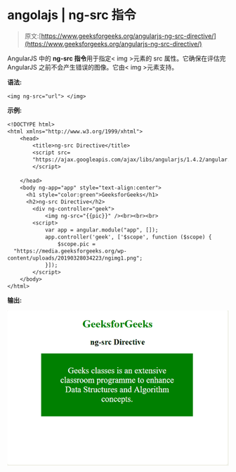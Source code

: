# angolajs | ng-src 指令

> 原文:[https://www.geeksforgeeks.org/angularjs-ng-src-directive/](https://www.geeksforgeeks.org/angularjs-ng-src-directive/)

AngularJS 中的 **ng-src 指令**用于指定< img >元素的 src 属性。它确保在评估完 AngularJS 之前不会产生错误的图像。它由< img >元素支持。

**语法:**

```
<img ng-src="url"> </img> 

```

**示例:**

```
<!DOCTYPE html>
<html xmlns="http://www.w3.org/1999/xhtml">
    <head>
        <title>ng-src Directive</title>
        <script src=
        "https://ajax.googleapis.com/ajax/libs/angularjs/1.4.2/angular.min.js">
        </script>

    </head>
    <body ng-app="app" style="text-align:center">
      <h1 style="color:green">GeeksforGeeks</h1>
      <h2>ng-src Directive</h2>
        <div ng-controller="geek">
            <img ng-src="{{pic}}" /><br><br><br>
        <script>
            var app = angular.module("app", []);
            app.controller('geek', ['$scope', function ($scope) {
                $scope.pic = 
  "https://media.geeksforgeeks.org/wp-content/uploads/20190328034223/ngimg1.png";
            }]);
        </script>
    </body>
</html>
```

**输出:**

![](img/2454e3a186a48c48f4c94ca074caded5.png)